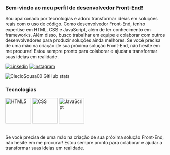 ### Bem-vindo ao meu perfil de desenvolvedor Front-End!

  Sou apaixonado por tecnologias e adoro transformar ideias em soluções reais com o uso de código. Como desenvolvedor Front-End, tenho expertise em HTML, CSS e JavaScript, além de ter conhecimento em frameworks. Além disso, busco trabalhar em equipe e colaborar com outros desenvolvedores para produzir soluções ainda melhores.
  Se você precisa de uma mão na criação de sua próxima solução Front-End, não hesite em me procurar! Estou sempre pronto para colaborar e ajudar a transformar suas ideias em realidade.


[![Linkedin](https://img.shields.io/badge/LinkedIn-0077B5?style=for-the-badge&logo=linkedin&logoColor=white)](#)
[![instagram](https://img.shields.io/badge/Instagram-E4405F?style=for-the-badge&logo=instagram&logoColor=white)](#)

![ClecioSousa00 GitHub stats](https://github-readme-stats.vercel.app/api?username=ClecioSousa00&show_icons=true&theme=dark)


### Tecnologias

<div>
  <img style="width:80px" alt = "HTML5" src = "https://icons.iconarchive.com/icons/igh0zt/ios7-style-metro-ui/256/MetroUI-Apps-HTML-5-icon.png"/>
   <img style="width:80px" alt = "CSS" src = "https://icons.iconarchive.com/icons/martz90/hex/256/css-3-icon.png"/>
   <img style="width:80px" alt = "JavaScript" src = "https://cdn-icons-png.flaticon.com/512/5968/5968292.png"/>
</div><br/>

Se você precisa de uma mão na criação de sua próxima solução Front-End, não hesite em me procurar! Estou sempre pronto para colaborar e ajudar a transformar suas ideias em realidade.
